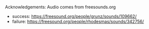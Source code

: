 ﻿Acknowledgements:
Audio comes from freesounds.org
* success: https://freesound.org/people/grunz/sounds/109662/
* failure: https://freesound.org/people/rhodesmas/sounds/342756/
